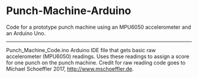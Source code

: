 # Punch-Machine-Arduino
Code for a prototype punch machine using an MPU6050 accelerometer and an Arduino Uno. 

-----------------------------------------------------------------------------------------
Punch_Machine_Code.ino
Arduino IDE file that gets basic raw accelerometer (MPU6050) readings. 
Uses these readings to assign a score for one punch on the punch 
machine. Credit for raw reading code goes to Michael Schoeffler 2017, http://www.mschoeffler.de.
